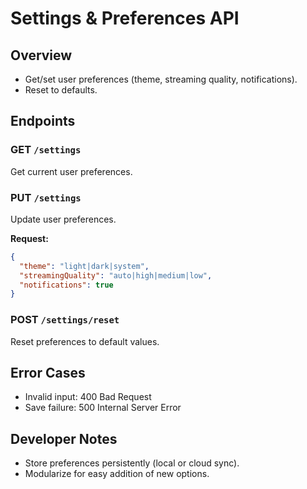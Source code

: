 # Settings & Preferences API

## Overview
- Get/set user preferences (theme, streaming quality, notifications).
- Reset to defaults.

## Endpoints

### GET `/settings`
Get current user preferences.

### PUT `/settings`
Update user preferences.

**Request:**
```json
{
  "theme": "light|dark|system",
  "streamingQuality": "auto|high|medium|low",
  "notifications": true
}
```

### POST `/settings/reset`
Reset preferences to default values.

## Error Cases
- Invalid input: 400 Bad Request
- Save failure: 500 Internal Server Error

## Developer Notes
- Store preferences persistently (local or cloud sync).
- Modularize for easy addition of new options. 